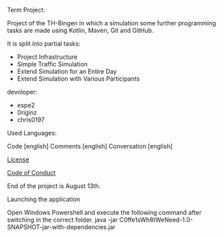 Term Project:

Project of the TH-Bingen in which a simulation some further programming tasks are made using 
Kotlin, Maven, Git and GitHub.


It is split into partial tasks:

- Project Infrastructure
- Simple Traffic Simulation
- Extend Simulation for an Entire Day
- Extend Simulation with Various Participants

devoloper:

- espe2
- 0riginz
- chris0197

Used Languages:

Code [english]
Comments [english]
Conversation [english]


[License](https://github.com/0riginz/C0ffe1sWh8tWeNeed/blob/master/LICENSE.md)

[Code of Conduct](https://github.com/0riginz/C0ffe1sWh8tWeNeed/blob/master/CODE_OF_CONDUCT.md)


End of the project is August 13th.

Launching the application

Open Windows Powershell and execute the following command after switching in the correct folder.
java -jar C0ffe1sWh8tWeNeed-1.0-SNAPSHOT-jar-with-dependencies.jar
